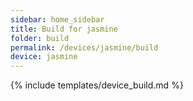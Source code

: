 ```yaml
---
sidebar: home_sidebar
title: Build for jasmine
folder: build
permalink: /devices/jasmine/build
device: jasmine
---
```

{% include templates/device_build.md %}
